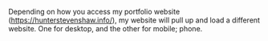 Depending on how you access my portfolio website (https://hunterstevenshaw.info/), my website will pull up and load a different website. One for desktop, and the other for mobile; phone. 
